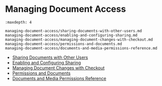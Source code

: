 # Managing Document Access

```{toctree}
:maxdepth: 4

managing-document-access/sharing-documents-with-other-users.md
managing-document-access/enabling-and-configuring-sharing.md
managing-document-access/managing-document-changes-with-checkout.md
managing-document-access/permissions-and-documents.md
managing-document-access/documents-and-media-permissions-reference.md
```

- [Sharing Documents with Other Users](./managing-document-access/sharing-documents-with-other-users.md)
- [Enabling and Configuring Sharing](./managing-document-access/enabling-and-configuring-sharing.md)
- [Managing Document Changes with Checkout](./managing-document-access/managing-document-changes-with-checkout.md)
- [Permissions and Documents](./managing-document-access/permissions-and-documents.md)
- [Documents and Media Permissions Reference](./managing-document-access/documents-and-media-permissions-reference.md)
